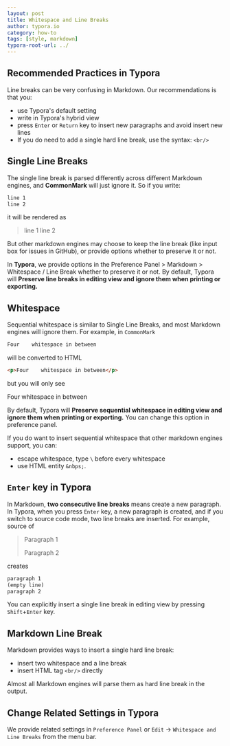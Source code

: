 ```yaml
---
layout: post
title: Whitespace and Line Breaks
author: typora.io
category: how-to
tags: [style, markdown]
typora-root-url: ../
---
```


## Recommended Practices in Typora

Line breaks can be very confusing in Markdown. Our recommendations is that you:

- use Typora's default setting
- write in Typora's hybrid view
- press `Enter` or `Return` key to insert new paragraphs and avoid insert new lines
- If you do need to add a single hard line break, use the syntax: `<br/>`

## Single Line Breaks

The single line break is parsed differently across different Markdown engines, and **CommonMark** will just ignore it. So if you write:

```markdown
line 1
line 2
```

it will be rendered as

>  line 1 line 2

But other markdown engines may choose to keep the line break (like input box for issues in GitHub), or provide options whether to preserve it or not.

In **Typora**, we provide options in the Preference Panel > Markdown > Whitespace / Line Break whether to preserve it or not. By default, Typora will **Preserve line breaks in editing view and ignore them when printing or exporting.**

## Whitespace

Sequential whitespace is similar to Single Line Breaks, and most Markdown engines will ignore them. For example, in `CommonMark`

```markdown
Four    whitespace in between
```

will be converted to HTML

```html
<p>Four    whitespace in between</p>
```

but you will only see

Four whitespace in between

By default, Typora will **Preserve sequential whitespace in editing view and ignore them when printing or exporting.** You can change this option in preference panel.

If you do want to insert sequential whitespace that other markdown engines support, you can:

- escape whitespace, type `\` before every whitespace
- use HTML entity `&nbps;`.

## `Enter` key in Typora

In Markdown, **two consecutive line breaks** means create a new paragraph. In Typora, when you press `Enter` key, a new paragraph is created, and if you switch to source code mode, two line breaks are inserted. For example, source of

> Paragraph 1
>
> Paragraph 2

creates

```markdown
paragraph 1
(empty line)
paragraph 2
```

You can explicitly insert a single line break in editing view by pressing `Shift`+`Enter` key.

## Markdown Line Break

Markdown provides ways to insert a single hard line break:

- insert two whitespace and a line break
- insert HTML tag `<br/>` directly

Almost all Markdown engines will parse them as hard line break in the output.

## Change Related Settings in Typora

We provide related settings in `Preference Panel` or `Edit` -> `Whitespace and  Line Breaks` from the menu bar.
